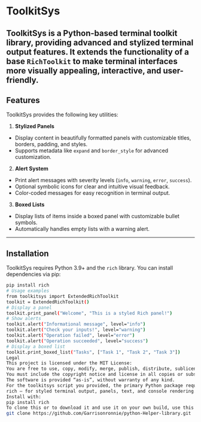 # ToolkitSys
**ToolkitSys** is a Python-based terminal toolkit library, providing advanced and stylized terminal output features. It extends the functionality of a base `RichToolkit` to make terminal interfaces more visually appealing, interactive, and user-friendly.
---
## Features
ToolkitSys provides the following key utilities:
1. **Stylized Panels**
- Display content in beautifully formatted panels with customizable titles, borders, padding, and styles.
- Supports metadata like `expand` and `border_style` for advanced customization.
2. **Alert System**
- Print alert messages with severity levels (`info`, `warning`, `error`, `success`).
- Optional symbolic icons for clear and intuitive visual feedback.
- Color-coded messages for easy recognition in terminal output.
3. **Boxed Lists**
- Display lists of items inside a boxed panel with customizable bullet symbols.
- Automatically handles empty lists with a warning alert.
---
## Installation
ToolkitSys requires Python 3.9+ and the `rich` library. You can install dependencies via pip:
```bash
pip install rich
# Usage examples 
from toolkitsys import ExtendedRichToolkit
toolkit = ExtendedRichToolkit()
# Display a panel
toolkit.print_panel("Welcome", "This is a styled Rich panel!")
# Show alerts
toolkit.alert("Informational message", level="info")
toolkit.alert("Check your inputs!", level="warning")
toolkit.alert("Operation failed", level="error")
toolkit.alert("Operation succeeded", level="success")
# Display a boxed list
toolkit.print_boxed_list("Tasks", ["Task 1", "Task 2", "Task 3"])
Legal
This project is licensed under the MIT License:
You are free to use, copy, modify, merge, publish, distribute, sublicense, and sell copies of the software.
You must include the copyright notice and license in all copies or substantial portions of the software.
The software is provided “as-is”, without warranty of any kind.
For the toolkitsys script you provided, the primary Python package requirement is:
rich – for styled terminal output, panels, text, and console rendering.
Install with:
pip install rich
To clone this or to download it and use it on your own build, use this link
git clone https://github.com/Garrisonronnie/python-Helper-library.git